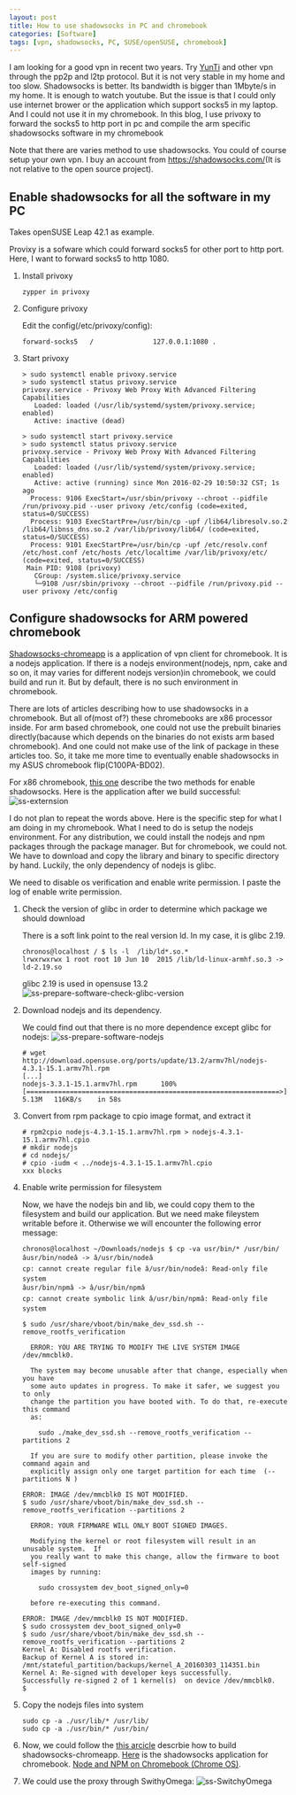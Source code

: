 ```yaml
---
layout: post
title: How to use shadowsocks in PC and chromebook
categories: [Software]
tags: [vpn, shadowsocks, PC, SUSE/openSUSE, chromebook]
---
```


I am looking for a good vpn in recent two years. Try [YunTi](https://www.ytpub.com/) and other vpn through the pp2p and l2tp protocol. But it is not very stable in my home and too slow. Shadowsocks is better. Its bandwidth is bigger than 1Mbyte/s in my home. It is enough to watch youtube. But the issue is that I could only use internet brower or the application which support socks5 in my laptop. And I could not use it in my chromebook. In this blog, I use privoxy to forward the socks5 to http port in pc and compile the arm specific shadowsocks software in my chromebook

Note that there are varies method to use shadowsocks. You could of course setup your own vpn. I buy an account from <https://shadowsocks.com/>(It is not relative to the open source project).

Enable shadowsocks for all the software in my PC
------------------------------------------------
Takes openSUSE Leap 42.1 as example.

Provixy is a sofware which could forward socks5 for other port to http port. Here, I want to forward socks5 to http 1080.

1.  Install privoxy

    `zypper in privoxy`

2.  Configure privoxy

    Edit the config(/etc/privoxy/config):
    ```
    forward-socks5   /               127.0.0.1:1080 .
    ```

3.  Start privoxy

    ```
    > sudo systemctl enable privoxy.service
    > sudo systemctl status privoxy.service
    privoxy.service - Privoxy Web Proxy With Advanced Filtering Capabilities
       Loaded: loaded (/usr/lib/systemd/system/privoxy.service; enabled)
       Active: inactive (dead)

    > sudo systemctl start privoxy.service
    > sudo systemctl status privoxy.service
    privoxy.service - Privoxy Web Proxy With Advanced Filtering Capabilities
       Loaded: loaded (/usr/lib/systemd/system/privoxy.service; enabled)
       Active: active (running) since Mon 2016-02-29 10:50:32 CST; 1s ago
      Process: 9106 ExecStart=/usr/sbin/privoxy --chroot --pidfile /run/privoxy.pid --user privoxy /etc/config (code=exited, status=0/SUCCESS)
      Process: 9103 ExecStartPre=/usr/bin/cp -upf /lib64/libresolv.so.2 /lib64/libnss_dns.so.2 /var/lib/privoxy/lib64/ (code=exited, status=0/SUCCESS)
      Process: 9101 ExecStartPre=/usr/bin/cp -upf /etc/resolv.conf /etc/host.conf /etc/hosts /etc/localtime /var/lib/privoxy/etc/ (code=exited, status=0/SUCCESS)
     Main PID: 9108 (privoxy)
       CGroup: /system.slice/privoxy.service
	   └─9108 /usr/sbin/privoxy --chroot --pidfile /run/privoxy.pid --user privoxy /etc/config
     ```

Configure shadowsocks for ARM powered chromebook
------------------------------------------------
[Shadowsocks-chromeapp](https://github.com/shadowsocks/shadowsocks-chromeapp) is a application of vpn client for chromebook. It is a nodejs application. If there is a nodejs environment(nodejs, npm, cake and so on, it may varies for different nodejs version)in chromebook, we could build and run it. But by default, there is no such environment in chromebook.

There are lots of articles describing how to use shadowsocks in a chromebook. But all of(most of?) these chromebooks are x86 processor inside. For arm based chromebook, one could not use the prebuilt binaries directly(bacause which depends on the binaries do not exists arm based chromebook). And one could not make use of the link of package in these articles too. So, it take me more time to eventually enable shadowsocks in my ASUS chromebook flip(C100PA-BD02).

For x86 chromebook, [this one](http://www.zhyi828.com/shadowsocks-on-chromebook.html) describe the two methods for enable shadowsocks.
Here is the application after we build successful:
![ss-externsion]({{site.url}}/public/images/shadowsocks/ss-extension.png)

I do not plan to repeat the words above. Here is the specific step for what I am doing in my chromebook. What I need to do is setup the nodejs environment. For any distribution, we could install the nodejs and npm packages through the package manager. But for chromebook, we could not. We have to download and copy the library and binary to specific directory by hand. Luckily, the only dependency of nodejs is glibc.

We need to disable os verification and enable write permission. I paste the log of enable write permission.

1.  Check the version of glibc in order to determine which package we should download

    There is a soft link point to the real version ld. In my case, it is glibc 2.19.

    ```
    chronos@localhost / $ ls -l  /lib/ld*.so.*
    lrwxrwxrwx 1 root root 10 Jun 10  2015 /lib/ld-linux-armhf.so.3 -> ld-2.19.so
    ```

    glibc 2.19 is used in opensuse 13.2
    ![ss-prepare-software-check-glibc-version]({{site.url}}/public/images/shadowsocks/ss-prepare-software-check-glibc-version.png)

2.  Download nodejs and its dependency.

    We could find out that there is no more dependence except glibc for nodejs:
    ![ss-prepare-software-nodejs]({{site.url}}/public/images/shadowsocks/ss-prepare-software-nodejs.png)

    ```
    # wget http://download.opensuse.org/ports/update/13.2/armv7hl/nodejs-4.3.1-15.1.armv7hl.rpm
    [...]
    nodejs-3.3.1-15.1.armv7hl.rpm      100%[================================================================>]   5.13M   116KB/s    in 58s
    ```

3.  Convert from rpm package to cpio image format, and extract it

    ```
    # rpm2cpio nodejs-4.3.1-15.1.armv7hl.rpm > nodejs-4.3.1-15.1.armv7hl.cpio
    # mkdir nodejs
    # cd nodejs/
    # cpio -iudm < ../nodejs-4.3.1-15.1.armv7hl.cpio
    xxx blocks
    ```

4.  Enable write permission for filesystem

    Now, we have the nodejs bin and lib, we could copy them to the filesystem and build our application. But we need make fileystem writable before it. Otherwise we will encounter the following error message:
    ```
    chronos@localhost ~/Downloads/nodejs $ cp -va usr/bin/* /usr/bin/
    âusr/bin/nodeâ -> â/usr/bin/nodeâ
    cp: cannot create regular file â/usr/bin/nodeâ: Read-only file system
    âusr/bin/npmâ -> â/usr/bin/npmâ
    cp: cannot create symbolic link â/usr/bin/npmâ: Read-only file system
    ```

    ```
    $ sudo /usr/share/vboot/bin/make_dev_ssd.sh --remove_rootfs_verification

      ERROR: YOU ARE TRYING TO MODIFY THE LIVE SYSTEM IMAGE /dev/mmcblk0.

      The system may become unusable after that change, especially when you have
      some auto updates in progress. To make it safer, we suggest you to only
      change the partition you have booted with. To do that, re-execute this command
      as:

        sudo ./make_dev_ssd.sh --remove_rootfs_verification --partitions 2

      If you are sure to modify other partition, please invoke the command again and
      explicitly assign only one target partition for each time  (--partitions N )

    ERROR: IMAGE /dev/mmcblk0 IS NOT MODIFIED.
    $ sudo /usr/share/vboot/bin/make_dev_ssd.sh --remove_rootfs_verification --partitions 2

      ERROR: YOUR FIRMWARE WILL ONLY BOOT SIGNED IMAGES.

      Modifying the kernel or root filesystem will result in an unusable system.  If
      you really want to make this change, allow the firmware to boot self-signed
      images by running:

        sudo crossystem dev_boot_signed_only=0

      before re-executing this command.

    ERROR: IMAGE /dev/mmcblk0 IS NOT MODIFIED.
    $ sudo crossystem dev_boot_signed_only=0
    $ sudo /usr/share/vboot/bin/make_dev_ssd.sh --remove_rootfs_verification --partitions 2
    Kernel A: Disabled rootfs verification.
    Backup of Kernel A is stored in: /mnt/stateful_partition/backups/kernel_A_20160303_114351.bin
    Kernel A: Re-signed with developer keys successfully.
    Successfully re-signed 2 of 1 kernel(s)  on device /dev/mmcblk0.
    $
    ```

5.  Copy the nodejs files into system

    ```
    sudo cp -a ./usr/lib/* /usr/lib/
    sudo cp -a ./usr/bin/* /usr/bin/
    ```

6. Now, we could follow the [this arcicle](https://www.dogfight360.com/blog/?p=250) descrbie how to build shadowsocks-chromeapp. [Here](https://github.com/shadowsocks/shadowsocks-chromeapp) is the shadowsocks application for chromebook. [Node and NPM on Chromebook (Chrome OS)](https://gist.github.co9/kalehv/5105268).

7. We could use the proxy through SwithyOmega:
![ss-SwitchyOmega]({{site.url}}/public/images/shadowsocks/ss-SwitchyOmega.png)

